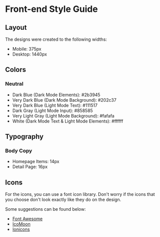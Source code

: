 # Front-end Style Guide

## Layout

The designs were created to the following widths:

- Mobile: 375px
- Desktop: 1440px

## Colors

### Neutral

- Dark Blue (Dark Mode Elements): 	#2b3945
- Very Dark Blue (Dark Mode Background): 	#202c37
- Very Dark Blue (Light Mode Text): #111517
- Dark Gray (Light Mode Input): 	#858585
- Very Light Gray (Light Mode Background): 	#fafafa
- White (Dark Mode Text & Light Mode Elements): 	#ffffff

## Typography

### Body Copy

- Homepage Items: 14px
- Detail Page: 16px 

## Icons

For the icons, you can use a font icon library. Don't worry if the icons that you choose don't look exactly like they do on the design.

Some suggestions can be found below:

- [Font Awesome](https://fontawesome.com)
- [IcoMoon](https://icomoon.io)
- [Ionicons](https://ionicons.com)
